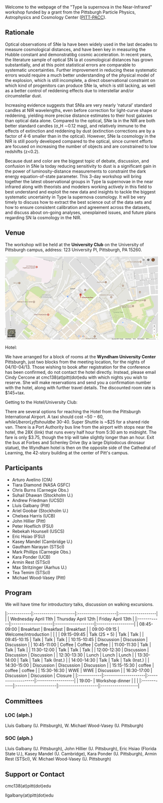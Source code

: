 Welcome to the webpage of the "Type Ia supernova in the Near-Infrared" workshop funded by a grant from the Pittsburgh Particle Physics, Astrophysics and Cosmology Center ([PITT-PACC](http://www.physicsandastronomy.pitt.edu/pittpacc)).

## Rationale

Optical observations of SNe Ia have been widely used in the last decades to measure cosmological distances, and have been key in measuring the Hubble constant and demonstratibg cosmic acceleration. In recent years, the literature sample of optical SN Ia at cosmological distances has grown substantially, and at this point statistical errors are comparable to systematic uncertainties. Further improvement in reducing these systematic errors would require a much better understanding of the physical model of the explosion, which is still incomplete, a direct observational constraint on which kind of progenitors can produce SNe Ia, which is still lacking, as well as a better control of reddening effects due to interstellar and/or circumstellar dust.

Increasing evidence suggests that SNIa are very nearly ‘natural’ standard candles at NIR wavelengths, even before correction for light-curve shape or reddening, yielding more precise distance estimates to their host galaxies than optical data alone. Compared to the optical, SNe Ia in the NIR are both better standard candles (σ_H ∼0.12 mag), and relatively immune to the effects of extinction and reddening by dust (extinction corrections are by a factor of 4-6 smaller than in the optical). However, SNe Ia cosmology in the NIR is still poorly developed compared to the optical, since current efforts are focused on increasing the number of objects and are constrained to low redshifts (z<0.2).

Because dust and color are the biggest topic of debate, discussion, and confusion in SNe Ia today reducing sensitivity to dust is a significant gain in the power of luminosity-distance measurements to constraint the dark energy equation-of-state parameter. This 3-day workshop will bring together the latest observational groups in Type Ia supernovae in the near infrared along with theorists and modelers working actively in this field to best understand and exploit the new data and insights to tackle the biggest systematic
uncertainty in Type Ia supernova cosmology. It will be very timely to discuss how to extract the best science out of the data sets and how to ensure consistent calibration and agreement across the datasets, and discuss about on-going analyses, unexplained issues, and future plans regarding SN Ia cosmology in the NIR.

## Venue

The workshop will be held at the **University Club** on the University of Pittsburgh campus, address: 123 University Pl, Pittsburgh, PA 15260. 

[![](https://raw.githubusercontent.com/snianir/webpage/master/map.png)](https://www.google.com/maps/place/123+University+Pl,+Pittsburgh,+PA+15213/@40.4441628,-79.9567206,16.79z/data=!4m13!1m7!3m6!1s0x8834f22915b10c2f:0x4034aeb788d64a44!2s123+University+Pl,+Pittsburgh,+PA+15213!3b1!8m2!3d40.444211!4d-79.9568323!3m4!1s0x8834f22915b10c2f:0x4034aeb788d64a44!8m2!3d40.444211!4d-79.9568323?hl=en)

Hotel:

We have arranged for a block of rooms at the **Wyndham University Center** Pittsburgh, just two blocks from the meeting location, for the nights of 04/10-04/13.  Those wishing to book after registration for the conference has been confirmed, do not contact the hotel directly. Instead, please email Cindy Cercone at cmc138(at)pitt(dot)edu with which nights you wish to reserve. She will make reservations and send you a confirmation number with the hotel, along with further travel details.  The discounted room rate is $145+tax.

Getting to the Hotel/University Club:

There are several options for reaching the Hotel from the Pittsburgh International Airport.  A taxi should cost ~$50-60, while Uber or Lyft should be ~$30-40.  Super Shuttle is ~$25 for a shared ride van.  There is a Port Authority bus line from the airport with stops near the hotel, the 28X (link) that runs every half hour from 5:30 am to midnight.  The fare is only $3.75, though the trip will take slightly longer than an hour. Exit the bus at Forbes and Schenley Drive (by a large Diplodocus dinosaur statue), the Wyndham hotel is then on the opposite side of the Cathedral of Learning, the 42-story building at the center of Pitt's campus.


## Participants

- Arturo Avelino (CfA)
- Tiara Diamond (NASA GSFC)
- Chris Burns (Carnegie Obs.)
- Suhail Dhawan (Stockholm U.)
- Andrew Friedman (UCSD)
- Lluís Galbany (Pitt)
- Ariel Goobar (Stockholm U.)
- Chelsea Harris (UCB)
- John Hillier (Pitt)
- Peter Hoeflich (FSU)
- Rebekah Hounsell (USCS)
- Eric Hsiao (FSU)
- Kasey Mandel (Cambridge U.)
- Gautham Narayan (STScI)
- Mark Phillips (Carnegie Obs.)
- Kara Ponder (UCB)
- Armin Rest (STScI)
- Max Stritzinger (Aarhus U.)
- Tea Temim (STScI)
- Michael Wood-Vasey (Pitt)


## Program

We will have time for introductory talks, discussion on walking excursions. 

|:------------|:---------------------|:--------------------|:-------------------|
|             | Wednesday April 11th | Thursday April 12th | Friday  April 13th |
|:------------|:---------------------|:--------------------|:-------------------|
| 08:45-09:00 | Breakfast            | Breakfast           | Breakfast          |
| 09:00-09:15 | Welcome/introduction |                     |                    |
| 09:15-09:45 | Talk (25 + 5)        | Talk                | Talk               |
| 09:45-10:15 | Talk                 | Talk                | Talk               |
| 10:15-10:45 | Discussion           | Discussion          | Discussion         |
| 10:45-11:00 | Coffee               | Coffee              | Coffee             |
| 11:00-11:30 | Talk                 | Talk                | Talk               |
| 11:30-12:00 | Talk                 | Talk                | Talk               |
| 12:00-12:30 | Discussion           | Discussion          | Discussion         |
| 12:30-13:30 | Lunch                | Lunch               | Lunch              |
| 13:30-14:00 | Talk                 | Talk                | Talk (Inst.)       |
| 14:00-14:30 | Talk                 | Talk                | Talk (Inst.)       |
| 14:30-15:00 | Discussion           | Discussion          | Discussion         |
| 15:15-15:30 | coffee               | coffee              | coffee             |
| 15:30-16:30 | WWE                  | WWE                 | Discussion         |
| 16:30-17:00 | Discussion           | Discussion          | Closure            |
|:------------|:---------------------|:--------------------|:-------------------|
| 19:00-      | Workshop dinner      |                     |                    |
|:------------|:---------------------|:--------------------|:-------------------|


## Committees

### LOC (alph.)

Lluís Galbany (U. Pittsburgh), W. Michael Wood-Vasey (U. Pittsburgh)

### SOC (alph.)

Lluís Galbany (U. Pittsburgh), John Hillier (U. Pittsburgh), Eric Hsiao (Florida State U.), Kasey Mandel (U. Cambridge), Kara Ponder (U. Pittsburgh), Armin Rest (STScI), W. Michael Wood-Vasey (U. Pittsburgh)

## Support or Contact

cmc138(at)pitt(dot)edu

llgalbany(at)pitt(dot)edu
